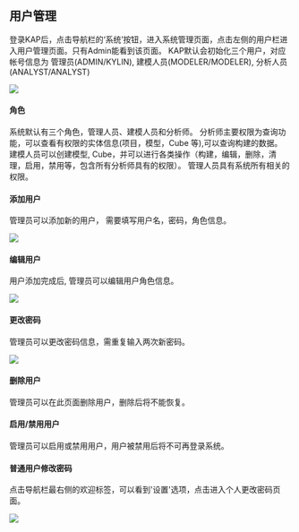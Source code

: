 ## 用户管理

登录KAP后，点击导航栏的‘系统’按钮，进入系统管理页面，点击左侧的用户栏进入用户管理页面。只有Admin能看到该页面。
KAP默认会初始化三个用户，对应帐号信息为 管理员(ADMIN/KYLIN), 建模人员(MODELER/MODELER), 分析人员(ANALYST/ANALYST)

![](/images/security/users/user.png)

#### 角色
系统默认有三个角色，管理人员、建模人员和分析师。
分析师主要权限为查询功能，可以查看有权限的实体信息(项目，模型，Cube 等),可以查询构建的数据。
建模人员可以创建模型, Cube，并可以进行各类操作（构建，编辑，删除，清理，启用，禁用等，包含所有分析师具有的权限）。
管理人员具有系统所有相关的权限。

#### 添加用户
管理员可以添加新的用户， 需要填写用户名，密码，角色信息。

![](/images/security/users/add_user.png)

#### 编辑用户
用户添加完成后, 管理员可以编辑用户角色信息。

![](/images/security/users/edit_user.png)

#### 更改密码
管理员可以更改密码信息，需重复输入两次新密码。

![](/images/security/users/update_password.png)

#### 删除用户
管理员可以在此页面删除用户，删除后将不能恢复。

#### 启用/禁用用户
管理员可以启用或禁用用户，用户被禁用后将不可再登录系统。

#### 普通用户修改密码
点击导航栏最右侧的欢迎标签，可以看到'设置'选项，点击进入个人更改密码页面。

![](/images/security/users/setting_update_password.png)


